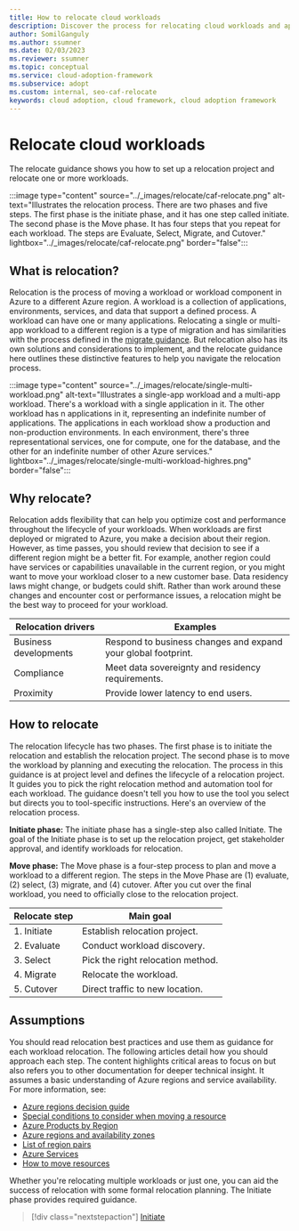 ```yaml
---
title: How to relocate cloud workloads
description: Discover the process for relocating cloud workloads and applications to another region.
author: SomilGanguly
ms.author: ssumner
ms.date: 02/03/2023
ms.reviewer: ssumner
ms.topic: conceptual
ms.service: cloud-adoption-framework
ms.subservice: adopt
ms.custom: internal, seo-caf-relocate
keywords: cloud adoption, cloud framework, cloud adoption framework
---
```

# Relocate cloud workloads

The relocate guidance shows you how to set up a relocation project and relocate one or more workloads.

:::image type="content" source="../_images/relocate/caf-relocate.png" alt-text="Illustrates the relocation process. There are two phases and five steps. The first phase is the initiate phase, and it has one step called initiate. The second phase is the Move phase. It has four steps that you repeat for each workload. The steps are Evaluate, Select, Migrate, and Cutover." lightbox="../_images/relocate/caf-relocate.png" border="false":::

## What is relocation?

Relocation is the process of moving a workload or workload component in Azure to a different Azure region. A workload is a collection of applications, environments, services, and data that support a defined process. A workload can have one or many applications. Relocating a single or multi-app workload to a different region is a type of migration and has similarities with the process defined in the [migrate guidance](../migrate/index.md). But relocation also has its own solutions and considerations to implement, and the relocate guidance here outlines these distinctive features to help you navigate the relocation process.

:::image type="content" source="../_images/relocate/single-multi-workload.png" alt-text="Illustrates a single-app workload and a multi-app workload. There's a workload with a single application in it. The other workload has n applications in it, representing an indefinite number of applications. The applications in each workload show a production and non-production environments. In each environment, there's three representational services, one for compute, one for the database, and the other for an indefinite number of other Azure services." lightbox="../_images/relocate/single-multi-workload-highres.png" border="false":::

## Why relocate?

Relocation adds flexibility that can help you optimize cost and performance throughout the lifecycle of your workloads. When workloads are first deployed or migrated to Azure, you make a decision about their region. However, as time passes, you should review that decision to see if a different region might be a better fit. For example, another region could have services or capabilities unavailable in the current region, or you might want to move your workload closer to a new customer base. Data residency laws might change, or budgets could shift. Rather than work around these changes and encounter cost or performance issues, a relocation might be the best way to proceed for your workload.

| Relocation drivers | Examples |
| --- | --- |
| Business developments | Respond to business changes and expand your global footprint. |
| Compliance | Meet data sovereignty and residency requirements. |
| Proximity | Provide lower latency to end users. |

## How to relocate

The relocation lifecycle has two phases. The first phase is to initiate the relocation and establish the relocation project. The second phase is to move the workload by planning and executing the relocation. The process in this guidance is at project level and defines the lifecycle of a relocation project. It guides you to pick the right relocation method and automation tool for each workload. The guidance doesn't tell you how to use the tool you select but directs you to tool-specific instructions. Here's an overview of the relocation process.

**Initiate phase:** The initiate phase has a single-step also called Initiate. The goal of the Initiate phase is to set up the relocation project, get stakeholder approval, and identify workloads for relocation.

**Move phase:** The Move phase is a four-step process to plan and move a workload to a different region. The steps in the Move Phase are (1) evaluate, (2) select, (3) migrate, and (4) cutover. After you cut over the final workload, you need to officially close to the relocation project.

| Relocate step | Main goal |
| --- | --- |
|1. Initiate | Establish relocation project. |
|2. Evaluate| Conduct workload discovery. |
|3. Select| Pick the right relocation method. |
|4. Migrate| Relocate the workload. |
|5. Cutover| Direct traffic to new location. |

## Assumptions

You should read relocation best practices and use them as guidance for each workload relocation. The following articles detail how you should approach each step. The content highlights critical areas to focus on but also refers you to other documentation for deeper technical insight. It assumes a basic understanding of Azure regions and service availability. For more information, see:

- [Azure regions decision guide](/azure/cloud-adoption-framework/migrate/azure-best-practices/multiple-regions)
- [Special conditions to consider when moving a resource](/azure/azure-resource-manager/management/move-support-resources)
- [Azure Products by Region](https://azure.microsoft.com/explore/global-infrastructure/products-by-region/)
- [Azure regions and availability zones](/azure/reliability/availability-zones-overview)
- [List of region pairs](/azure/reliability/cross-region-replication-azure#azure-cross-region-replication-pairings-for-all-geographies)
- [Azure Services](/azure/reliability/availability-service-by-category)
- [How to move resources](/azure/resource-mover/move-region-within-resource-group)

Whether you're relocating multiple workloads or just one, you can aid the success of relocation with some formal relocation planning. The Initiate phase provides required guidance.

> [!div class="nextstepaction"]
> [Initiate](initiate.md)
